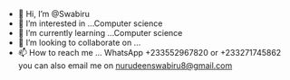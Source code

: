 - 👋 Hi, I’m @Swabiru
- 👀 I’m interested in ...Computer science 
- 🌱 I’m currently learning ...Computer science 
- 💞️ I’m looking to collaborate on ...
- 📫 How to reach me ... WhatsApp +233552967820 or +233271745862 you can also email me on nurudeenswabiru8@gmail.com 

<!---
Swabiru/Swabiru is a ✨ special ✨ repository because its `README.md` (this file) appears on your GitHub profile.
You can click the Preview link to take a look at your changes.
--->
